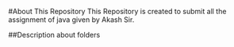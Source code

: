 #About This Repository
This Repository is created to submit all the assignment of java given by Akash Sir.



##Description about folders

